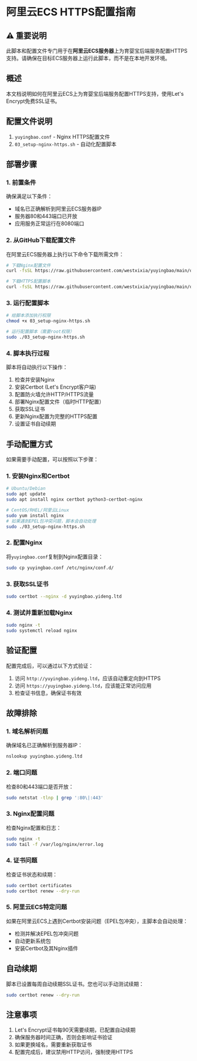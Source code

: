 # 阿里云ECS HTTPS配置指南

## ⚠️ 重要说明

此脚本和配置文件专门用于在**阿里云ECS服务器**上为育婴宝后端服务配置HTTPS支持。请确保在目标ECS服务器上运行此脚本，而不是在本地开发环境。

## 概述

本文档说明如何在阿里云ECS上为育婴宝后端服务配置HTTPS支持，使用Let's Encrypt免费SSL证书。

## 配置文件说明

1. `yuyingbao.conf` - Nginx HTTPS配置文件
2. `03_setup-nginx-https.sh` - 自动化配置脚本

## 部署步骤

### 1. 前置条件

确保满足以下条件：
- 域名已正确解析到阿里云ECS服务器IP
- 服务器80和443端口已开放
- 应用服务正常运行在8080端口

### 2. 从GitHub下载配置文件

在阿里云ECS服务器上执行以下命令下载所需文件：
```bash
# 下载Nginx配置文件
curl -fsSL https://raw.githubusercontent.com/westxixia/yuyingbao/main/deploy2aliyun/yuyingbao.conf -o yuyingbao.conf

# 下载HTTPS配置脚本
curl -fsSL https://raw.githubusercontent.com/westxixia/yuyingbao/main/deploy2aliyun/03_setup-nginx-https.sh -o 03_setup-nginx-https.sh
```

### 3. 运行配置脚本

```bash
# 给脚本添加执行权限
chmod +x 03_setup-nginx-https.sh

# 运行配置脚本（需要root权限）
sudo ./03_setup-nginx-https.sh
```

### 4. 脚本执行过程

脚本将自动执行以下操作：
1. 检查并安装Nginx
2. 安装Certbot (Let's Encrypt客户端)
3. 配置防火墙允许HTTP/HTTPS流量
4. 部署Nginx配置文件（临时HTTP配置）
5. 获取SSL证书
6. 更新Nginx配置为完整的HTTPS配置
7. 设置证书自动续期

## 手动配置方式

如果需要手动配置，可以按照以下步骤：

### 1. 安装Nginx和Certbot

```bash
# Ubuntu/Debian
sudo apt update
sudo apt install nginx certbot python3-certbot-nginx

# CentOS/RHEL/阿里云Linux
sudo yum install nginx
# 如果遇到EPEL包冲突问题，脚本会自动处理
sudo ./03_setup-nginx-https.sh
```

### 2. 配置Nginx

将`yuyingbao.conf`复制到Nginx配置目录：
```bash
sudo cp yuyingbao.conf /etc/nginx/conf.d/
```

### 3. 获取SSL证书

```bash
sudo certbot --nginx -d yuyingbao.yideng.ltd
```

### 4. 测试并重新加载Nginx

```bash
sudo nginx -t
sudo systemctl reload nginx
```

## 验证配置

配置完成后，可以通过以下方式验证：

1. 访问 `http://yuyingbao.yideng.ltd`，应该自动重定向到HTTPS
2. 访问 `https://yuyingbao.yideng.ltd`，应该能正常访问应用
3. 检查证书信息，确保证书有效

## 故障排除

### 1. 域名解析问题

确保域名已正确解析到服务器IP：
```bash
nslookup yuyingbao.yideng.ltd
```

### 2. 端口问题

检查80和443端口是否开放：
```bash
sudo netstat -tlnp | grep ':80\|:443'
```

### 3. Nginx配置问题

检查Nginx配置和日志：
```bash
sudo nginx -t
sudo tail -f /var/log/nginx/error.log
```

### 4. 证书问题

检查证书状态和续期：
```bash
sudo certbot certificates
sudo certbot renew --dry-run
```

### 5. 阿里云ECS特定问题

如果在阿里云ECS上遇到Certbot安装问题（EPEL包冲突），主脚本会自动处理：
- 检测并解决EPEL包冲突问题
- 自动更新系统包
- 安装Certbot及其Nginx插件

## 自动续期

脚本已设置每周自动续期SSL证书。您也可以手动测试续期：
```bash
sudo certbot renew --dry-run
```

## 注意事项

1. Let's Encrypt证书每90天需要续期，已配置自动续期
2. 确保服务器时间正确，否则会影响证书验证
3. 如果更换域名，需要重新获取证书
4. 配置完成后，建议禁用HTTP访问，强制使用HTTPS